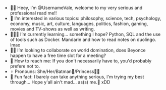 - 💃🏻 Heey, I’m @UsernameVale, welcome to my very serious and professional read me!!
- 🤔 I’m interested in various topics: philosophy, science, tech, psychology, economy, music, art, culture, languages, politics, fashion, gaming, movies and TV-shows as well as writing.
- 👩🏻‍🎓 I’m currently learning... something I hope? Python, SQL and the use of tools such as Docker. Mandarin and how to read notes on duolingo. lmao
- 💅🏻 I’m looking to collaborate on world domination, does Beyonce happen to have a free time slot for a meeting?
- 🧌 How to reach me: If you don't necessarily have to, you'd probably prefere not to.
- ♀️ Pronouns: She/Her/Batman🦇/Princess👸🏻
- 🪩 Fun fact: I barely can take anything serious, I'm trying my best through... Hope y'all ain't mad... as(s) me.🤪 xDD

<!---
UsernameVale/UsernameVale is a ✨ special ✨ repository because its `README.md` (this file) appears on your GitHub profile.
You can click the Preview link to take a look at your changes.
--->
